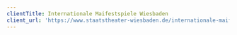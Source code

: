 ```yaml
---
clientTitle: Internationale Maifestspiele Wiesbaden
client_url: 'https://www.staatstheater-wiesbaden.de/internationale-maifestspiele/'
---
```



